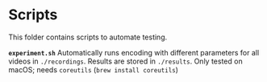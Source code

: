 # Scripts
This folder contains scripts to automate testing.

**`experiment.sh`**
Automatically runs encoding with different parameters for all videos in `./recordings`. Results are stored in `./results`.
Only tested on macOS; needs `coreutils` (`brew install coreutils`)